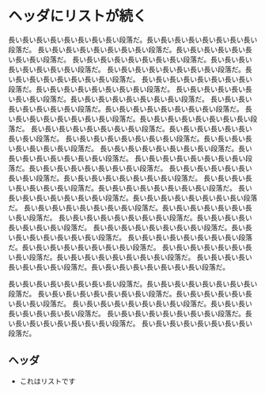 ヘッダにリストが続く
====================

長い長い長い長い長い長い長い長い段落だ。長い長い長い長い長い長い長い長い段落だ。
長い長い長い長い長い長い長い長い段落だ。長い長い長い長い長い長い長い長い段落だ。
長い長い長い長い長い長い長い長い段落だ。長い長い長い長い長い長い長い長い段落だ。
長い長い長い長い長い長い長い長い段落だ。長い長い長い長い長い長い長い長い段落だ。
長い長い長い長い長い長い長い長い段落だ。長い長い長い長い長い長い長い長い段落だ。
長い長い長い長い長い長い長い長い段落だ。長い長い長い長い長い長い長い長い段落だ。
長い長い長い長い長い長い長い長い段落だ。長い長い長い長い長い長い長い長い段落だ。
長い長い長い長い長い長い長い長い段落だ。長い長い長い長い長い長い長い長い段落だ。
長い長い長い長い長い長い長い長い段落だ。長い長い長い長い長い長い長い長い段落だ。
長い長い長い長い長い長い長い長い段落だ。長い長い長い長い長い長い長い長い段落だ。
長い長い長い長い長い長い長い長い段落だ。長い長い長い長い長い長い長い長い段落だ。
長い長い長い長い長い長い長い長い段落だ。長い長い長い長い長い長い長い長い段落だ。
長い長い長い長い長い長い長い長い段落だ。長い長い長い長い長い長い長い長い段落だ。
長い長い長い長い長い長い長い長い段落だ。長い長い長い長い長い長い長い長い段落だ。
長い長い長い長い長い長い長い長い段落だ。長い長い長い長い長い長い長い長い段落だ。
長い長い長い長い長い長い長い長い段落だ。長い長い長い長い長い長い長い長い段落だ。
長い長い長い長い長い長い長い長い段落だ。長い長い長い長い長い長い長い長い段落だ。
長い長い長い長い長い長い長い長い段落だ。長い長い長い長い長い長い長い長い段落だ。
長い長い長い長い長い長い長い長い段落だ。長い長い長い長い長い長い長い長い段落だ。
長い長い長い長い長い長い長い長い段落だ。長い長い長い長い長い長い長い長い段落だ。
長い長い長い長い長い長い長い長い段落だ。長い長い長い長い長い長い長い長い段落だ。

長い長い長い長い長い長い長い長い段落だ。長い長い長い長い長い長い長い長い段落だ。
長い長い長い長い長い長い長い長い段落だ。長い長い長い長い長い長い長い長い段落だ。
長い長い長い長い長い長い長い長い段落だ。長い長い長い長い長い長い長い長い段落だ。
長い長い長い長い長い長い長い長い段落だ。長い長い長い長い長い長い長い長い段落だ。
長い長い長い長い長い長い長い長い段落だ。

ヘッダ
------

* これはリストです
